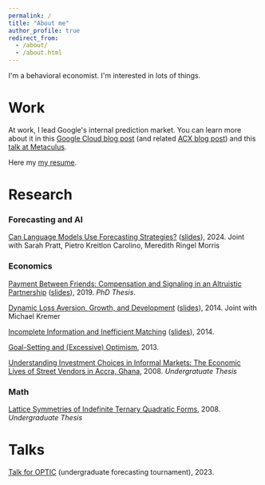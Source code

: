 ```yaml
---
permalink: /
title: "About me"
author_profile: true
redirect_from: 
  - /about/
  - /about.html
---
```


I'm a behavioral economist.  I'm interested in lots of things.

# Work
At work, I lead Google's internal prediction market.
You can learn more about it in this [Google Cloud blog post](https://cloud.google.com/blog/topics/solutions-how-tos/design-patterns-in-googles-prediction-market-on-google-cloud) (and related [ACX blog post](https://www.astralcodexten.com/p/mantic-monday-let-me-google-that)) and this [talk at Metaculus](https://www.youtube.com/watch?v=uTCnxUBxw-E).

Here my [my resume](https://sethblumberg.com/resume/Seth%20Blumberg%20-%20resume.pdf).

# Research


### Forecasting and AI
[Can Language Models Use Forecasting Strategies?](https://arxiv.org/abs/2406.04446) ([slides](https://docs.google.com/presentation/d/1-rDRimjm8jZshFV1B3kx_lgCzc1iiFNTPmwOjscFraw/present)), 2024.  Joint with Sarah Pratt, Pietro Kreitlon Carolino, Meredith Ringel Morris 

### Economics
[Payment Between Friends: Compensation and Signaling in an Altruistic Partnership](http://sethblumberg.com/papers/Seth%20Blumberg%20-%20Payment%20between%20Friends.pdf) ([slides](http://sethblumberg.com/slides/Seth%20Blumberg%20-%20Payment%20between%20Friends%2C%20Public%20Lecture%2020191030.pdf)), 2019.  *PhD Thesis*.

[Dynamic Loss Aversion, Growth, and Development](https://sethblumberg.com/papers/Blumberg%20%2B%20Kremer%202014%20-%20Dynamic%20Loss%20Aversion%2C%20Growth%2C%20and%20Development.pdf) ([slides](http://sethblumberg.com/slides/Blumberg%20%2B%20Kremer%20-%20NEUDC%2020141101%20-%20Dynamic%20Loss%20Aversion%2C%20Growth%2C%20and%20Development%20%28handout%29.pdf)), 2014. Joint with Michael Kremer 

[Incomplete Information and Inefficient Matching](http://sethblumberg.com/papers/Seth%20Blumberg%20-%20Incomplete%20Information%20and%20Inefficient%20Matching.pdf) ([slides](http://sethblumberg.com/slides/Seth%20Blumberg%20-%20MDRG%2020140515%20-%20Incomplete%20Information%20and%20Inefficient%20Matching.pdf)), 2014.

[Goal-Setting and (Excessive) Optimism](https://sethblumberg.com/papers/Seth%20Blumberg%20-%20Goal-Setting%20and%20(Excessive)%20Optimism.pdf), 2013.

[Understanding Investment Choices in Informal Markets: The Economic Lives of Street Vendors in Accra, Ghana](https://sethblumberg.com/SethBlumberg-Thesis1.pdf), 2008. *Undergratuate Thesis*

### Math
[Lattice Symmetries of Indefinite Ternary Quadratic Forms](https://sethblumberg.com/SethBlumberg-Thesis2.pdf), 2008. *Undergraduate Thesis*



# Talks
[Talk for OPTIC](https://www.youtube.com/watch?v=pYYuMLQjpWY) (undergraduate forecasting tournament), 2023.